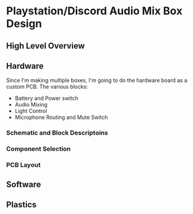 # Playstation/Discord Audio Mix Box Design

## High Level Overview

## Hardware
Since I'm making multiple boxes, I'm going to do the hardware board as a custom PCB.  The various blocks:
* Battery and Power switch
* Audio Mixing
* Light Control 
* Microphone Routing and Mute Switch

### Schematic and Block Descriptoins

### Component Selection

### PCB Layout

## Software

## Plastics
